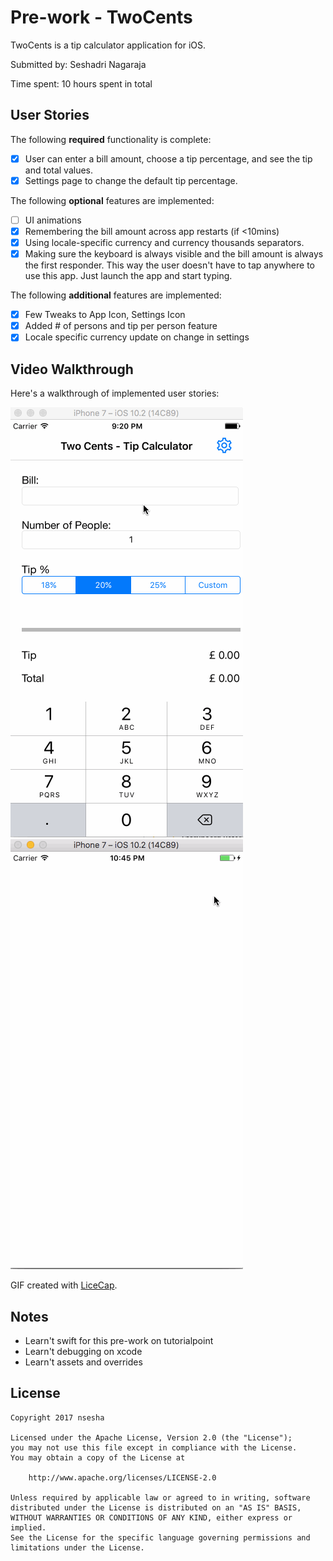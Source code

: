 # Pre-work - TwoCents

TwoCents is a tip calculator application for iOS.

Submitted by: Seshadri Nagaraja

Time spent: 10 hours spent in total

## User Stories

The following **required** functionality is complete:

* [x] User can enter a bill amount, choose a tip percentage, and see the tip and total values.
* [x] Settings page to change the default tip percentage.

The following **optional** features are implemented:
* [ ] UI animations
* [x] Remembering the bill amount across app restarts (if <10mins)
* [x] Using locale-specific currency and currency thousands separators.
* [x] Making sure the keyboard is always visible and the bill amount is always the first responder. This way the user doesn't have to tap anywhere to use this app. Just launch the app and start typing.

The following **additional** features are implemented:

* [x] Few Tweaks to App Icon, Settings Icon
* [x] Added # of persons and tip per person feature
* [x] Locale specific currency update on change in settings

## Video Walkthrough 

Here's a walkthrough of implemented user stories:

![Video Walkthrough](twoCents_animation.gif)
![Video Walkthrough](twoCents_animation_v2.gif)

GIF created with [LiceCap](http://www.cockos.com/licecap/).

## Notes

* Learn't swift for this pre-work on tutorialpoint
* Learn't debugging on xcode
* Learn't assets and overrides

## License

    Copyright 2017 nsesha

    Licensed under the Apache License, Version 2.0 (the "License");
    you may not use this file except in compliance with the License.
    You may obtain a copy of the License at

        http://www.apache.org/licenses/LICENSE-2.0

    Unless required by applicable law or agreed to in writing, software
    distributed under the License is distributed on an "AS IS" BASIS,
    WITHOUT WARRANTIES OR CONDITIONS OF ANY KIND, either express or implied.
    See the License for the specific language governing permissions and
    limitations under the License.
